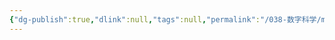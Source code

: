 ```yaml
---
{"dg-publish":true,"dlink":null,"tags":null,"permalink":"/038-数字科学/math/离散数学/二元关系/","dgPassFrontmatter":true}
---
```

